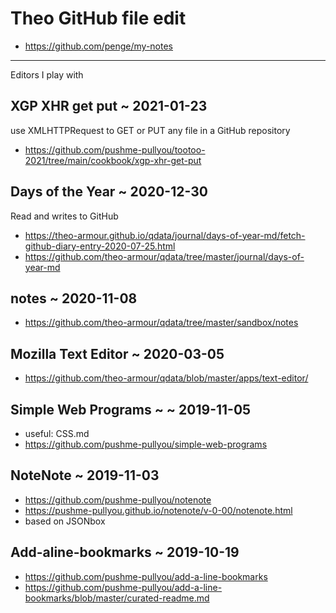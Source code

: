 # Theo GitHub file edit

* https://github.com/penge/my-notes

***


Editors I play with


## XGP XHR get put ~ 2021-01-23

use XMLHTTPRequest to GET or PUT any file in a GitHub repository

* https://github.com/pushme-pullyou/tootoo-2021/tree/main/cookbook/xgp-xhr-get-put


## Days of the Year ~ 2020-12-30

Read and writes to GitHub
* https://theo-armour.github.io/qdata/journal/days-of-year-md/fetch-github-diary-entry-2020-07-25.html
* https://github.com/theo-armour/qdata/tree/master/journal/days-of-year-md

## notes ~ 2020-11-08

* https://github.com/theo-armour/qdata/tree/master/sandbox/notes


## Mozilla Text Editor ~ 2020-03-05

* https://github.com/theo-armour/qdata/blob/master/apps/text-editor/

## Simple Web Programs ~ ~ 2019-11-05

* useful: CSS.md
* https://github.com/pushme-pullyou/simple-web-programs

## NoteNote ~ 2019-11-03

* https://github.com/pushme-pullyou/notenote
* https://pushme-pullyou.github.io/notenote/v-0-00/notenote.html
* based on JSONbox

## Add-aline-bookmarks ~ 2019-10-19

* https://github.com/pushme-pullyou/add-a-line-bookmarks
* https://github.com/pushme-pullyou/add-a-line-bookmarks/blob/master/curated-readme.md